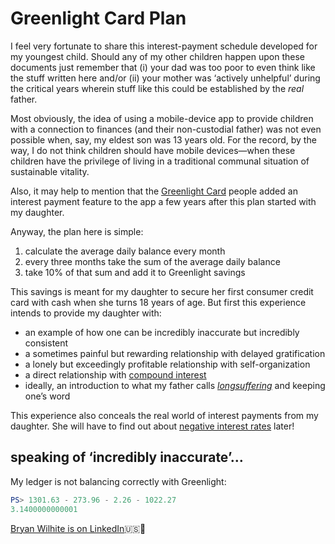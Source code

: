 # Greenlight Card Plan

I feel very fortunate to share this interest-payment schedule developed for my youngest child. Should any of my other children happen upon these documents just remember that (i) your dad was too poor to even think like the stuff written here and/or (ii) your mother was ‘actively unhelpful’ during the critical years wherein stuff like this could be established by the _real_ father.

Most obviously, the idea of using a mobile-device app to provide children with a connection to finances (and their non-custodial father) was not even possible when, say, my eldest son was 13 years old. For the record, by the way, I do not think children should have mobile devices—when these children have the privilege of living in a traditional communal situation of sustainable vitality.

Also, it may help to mention that the [Greenlight Card](https://www.greenlightcard.com/) people added an interest payment feature to the app a few years after this plan started with my daughter.

Anyway, the plan here is simple:

1. calculate the average daily balance every month
2. every three months take the sum of the average daily balance
3. take 10% of that sum and add it to Greenlight savings

This savings is meant for my daughter to secure her first consumer credit card with cash when she turns 18 years of age. But first this experience intends to provide my daughter with:

- an example of how one can be incredibly inaccurate but incredibly consistent
- a sometimes painful but rewarding relationship with delayed gratification
- a lonely but exceedingly profitable relationship with self-organization
- a direct relationship with [compound interest](https://en.wikipedia.org/wiki/Compound_interest)
- ideally, an introduction to what my father calls [_longsuffering_](https://www.blueletterbible.org/search/search.cfm?Criteria=longsuffering&t=KJV#s=s_primary_0_1) and keeping one’s word

This experience also conceals the real world of interest payments from my daughter. She will have to find out about [negative interest rates](https://www.forbes.com/sites/advisor/2020/05/18/negative-interest-rates-explained-how-could-they-affect-you/#674e77a27b46) later!

## speaking of ‘incredibly inaccurate’…

My ledger is not balancing correctly with Greenlight:

```powershell
PS> 1301.63 - 273.96 - 2.26 - 1022.27
3.1400000000001
```

[Bryan Wilhite is on LinkedIn](https://www.linkedin.com/in/wilhite)🇺🇸💼
